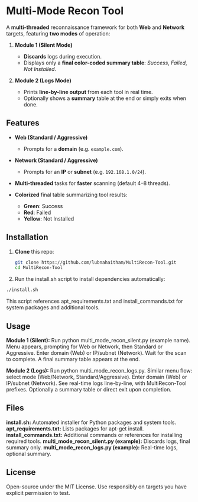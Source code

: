 # Multi-Mode Recon Tool

A **multi-threaded** reconnaissance framework for both **Web** and **Network** targets, featuring **two modes** of operation:

1. **Module 1 (Silent Mode)**
   - **Discards** logs during execution.
   - Displays only a **final color-coded summary table**: *Success*, *Failed*, *Not Installed*.

2. **Module 2 (Logs Mode)**
   - Prints **line-by-line output** from each tool in real time.
   - Optionally shows a **summary** table at the end or simply exits when done.

## Features

- **Web (Standard / Aggressive)**  
  - Prompts for a **domain** (e.g. `example.com`).

- **Network (Standard / Aggressive)**  
  - Prompts for an **IP** or **subnet** (e.g. `192.168.1.0/24`).

- **Multi-threaded** tasks for **faster** scanning (default 4–8 threads).  

- **Colorized** final table summarizing tool results:  
  - **Green**: Success  
  - **Red**: Failed  
  - **Yellow**: Not Installed  

## Installation

1. **Clone** this repo:
   ```bash
   git clone https://github.com/lubnahaitham/MultiRecon-Tool.git
   cd MultiRecon-Tool
   ```

2. Run the install.sh script to install dependencies automatically:

```bash
./install.sh
```
This script references apt_requirements.txt and install_commands.txt for system packages and additional tools.

## Usage

**Module 1 (Silent):**
Run python multi_mode_recon_silent.py (example name).
Menu appears, prompting for Web or Network, then Standard or Aggressive.
Enter domain (Web) or IP/subnet (Network).
Wait for the scan to complete.
A final summary table appears at the end.


**Module 2 (Logs):**
Run python multi_mode_recon_logs.py.
Similar menu flow: select mode (Web/Network, Standard/Aggressive).
Enter domain (Web) or IP/subnet (Network).
See real-time logs line-by-line, with MultiRecon-Tool prefixes.
Optionally a summary table or direct exit upon completion.

## Files
**install.sh:** Automated installer for Python packages and system tools.
**apt_requirements.txt:** Lists packages for apt-get install.
**install_commands.txt:** Additional commands or references for installing required tools.
**multi_mode_recon_silent.py (example):** Discards logs, final summary only.
**multi_mode_recon_logs.py (example):** Real-time logs, optional summary.

## License
Open-source under the MIT License.
Use responsibly on targets you have explicit permission to test.

